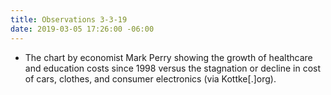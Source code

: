 ```yaml
---
title: Observations 3-3-19
date: 2019-03-05 17:26:00 -06:00
---
```


- The chart by economist Mark Perry showing the growth of healthcare and education costs since 1998 versus the stagnation or decline in cost of cars, clothes, and consumer electronics (via Kottke[.]org).